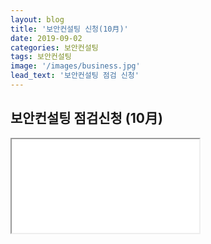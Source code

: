 ```yaml
---
layout: blog
title: '보안컨설팅 신청(10月)'
date: 2019-09-02
categories: 보안컨설팅
tags: 보안컨설팅
image: '/images/business.jpg'
lead_text: '보안컨설팅 점검 신청'
---
```


## 보안컨설팅 점검신청 (10月)


<iframe src={{site.data.global.consulting}}>로드 중…</iframe>